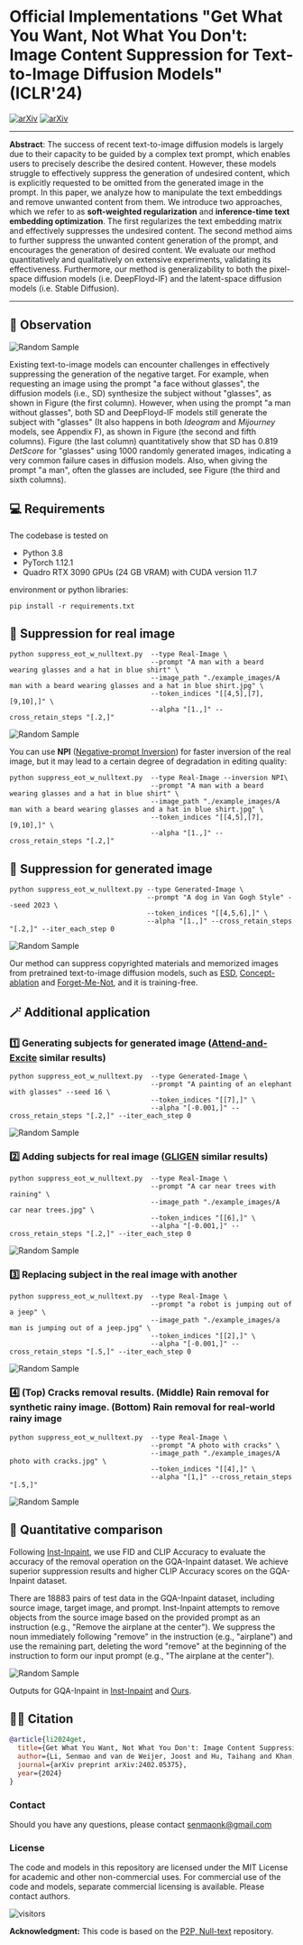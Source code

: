 # Official Implementations "Get What You Want, Not What You Don't: Image Content Suppression for Text-to-Image Diffusion Models" (ICLR'24)</sub>

[![arXiv](https://img.shields.io/badge/arXiv-SuppressEOT-<COLOR>.svg)](https://arxiv.org/abs/2402.05375) [![arXiv](https://img.shields.io/badge/paper-SuppressEOT-b31b1b.svg)](https://arxiv.org/pdf/2402.05375.pdf)

[//]: # (**Get What You Want, Not What You Don't: Image Content Suppression for Text-to-Image Diffusion Models**<br>)
<hr />

**Abstract**: The success of recent text-to-image diffusion models is largely due to their capacity to be guided by a complex text prompt, which enables users to precisely describe the desired content. However, these models struggle to effectively suppress the generation of undesired content, which is explicitly requested to be omitted from the generated image in the prompt. In this paper, we analyze how to manipulate the text embeddings and remove unwanted content from them. We introduce two approaches, which we refer to as **soft-weighted regularization** and **inference-time text embedding optimization**. The first regularizes the text embedding matrix and effectively suppresses the undesired content. The second method aims to further suppress the unwanted content generation of the prompt, and encourages the generation of desired content. We evaluate our method quantitatively and qualitatively on extensive experiments, validating its effectiveness. Furthermore, our method is generalizability to both the pixel-space diffusion models (i.e. DeepFloyd-IF) and the latent-space diffusion models (i.e. Stable Diffusion).

<hr />

## 👀 Observation

![Random Sample](./docs/observation.jpg)

Existing text-to-image models can encounter challenges in effectively suppressing the generation of the negative target. For example, when requesting an image using the prompt "a face without glasses",  the diffusion models (i.e., SD) synthesize the subject without "glasses", as shown in Figure (the first column).  However, when using the prompt "a man without glasses", both SD and DeepFloyd-IF models still generate the subject with "glasses" (It also happens in both *Ideogram* and *Mijourney* models, see Appendix F),  as shown in Figure (the second and fifth columns).   Figure (the last column) quantitatively show that SD has 0.819 *DetScore* for "glasses" using 1000 randomly generated images, indicating a very common failure cases in diffusion models.  Also, when giving the prompt "a man", often the glasses are included, see Figure (the third and sixth columns).  

[//]: # (## 🛠️ Method Overview)

[//]: # (<span id="method-overview"></span>)

[//]: # ()
[//]: # (![Random Sample]&#40;./docs/overview.jpg&#41;)

[//]: # ()
[//]: # (Overview of the proposed method. &#40;a&#41; We devise  a negative target embedding matrix $\boldsymbol\chi$: $\boldsymbol\chi = [\boldsymbol{c}^{NE},\boldsymbol{c}^{EOT}\_0, \cdots, \boldsymbol{c}^{EOT}\_{N-{|\boldsymbol{p}|-2}}]$.  We perform SVD for the embedding matrix $\boldsymbol\chi=\textbf{\emph{U}}{\boldsymbol\Sigma}{\textbf{\emph{V}}}^T$. We introduce a soft-weight regularization &#40;SWR&#41; for each largest eigenvalue. Then  we recover the embedding matrix $\hat{\boldsymbol\chi}=\textbf{\emph{U}}{\hat{\boldsymbol\Sigma}}{\textbf{\emph{V}}}^T$. &#40;b&#41; We propose inference-time text embedding optimization &#40;ITO&#41;.  We align the attention maps of both $\boldsymbol{c}^{PE}$ and  $\boldsymbol{\hat{c}}^{PE}$, and widen  the ones of  both $\boldsymbol{c}^{NE}$ and $\boldsymbol{\hat{c}}^{NE}$.)

## 💻 Requirements
The codebase is tested on 
* Python 3.8
* PyTorch 1.12.1
* Quadro RTX 3090 GPUs (24 GB VRAM) with CUDA version 11.7

environment or python libraries:

```
pip install -r requirements.txt
```


## 🎊 Suppression for real image
```shell
python suppress_eot_w_nulltext.py  --type Real-Image \
                                   --prompt "A man with a beard wearing glasses and a hat in blue shirt" \
                                   --image_path "./example_images/A man with a beard wearing glasses and a hat in blue shirt.jpg" \
                                   --token_indices "[[4,5],[7],[9,10],]" \
                                   --alpha "[1.,]" --cross_retain_steps "[.2,]"
```
![Random Sample](./docs/supresseot_results.jpg)

You can use **NPI** ([Negative-prompt Inversion](https://arxiv.org/abs/2305.16807)) for faster inversion of the real image, but it may lead to a certain degree of degradation in editing quality:
```shell
python suppress_eot_w_nulltext.py  --type Real-Image --inversion NPI\
                                   --prompt "A man with a beard wearing glasses and a hat in blue shirt" \
                                   --image_path "./example_images/A man with a beard wearing glasses and a hat in blue shirt.jpg" \
                                   --token_indices "[[4,5],[7],[9,10],]" \
                                   --alpha "[1.,]" --cross_retain_steps "[.2,]"
```

## 🎊 Suppression for generated image
```shell
python suppress_eot_w_nulltext.py --type Generated-Image \
                                  --prompt "A dog in Van Gogh Style" --seed 2023 \
                                  --token_indices "[[4,5,6],]" \
                                  --alpha "[1.,]" --cross_retain_steps "[.2,]" --iter_each_step 0
```
![Random Sample](./docs/supresseot_results_gen.jpg)

Our method can suppress copyrighted materials and memorized images from pretrained text-to-image diffusion models, such as [ESD](https://arxiv.org/abs/2303.07345), [Concept-ablation](https://arxiv.org/abs/2303.13516) and [Forget-Me-Not](https://arxiv.org/abs/2303.17591), and it is training-free.

## 🪄 Additional application

### 1️⃣ Generating subjects for generated image ([Attend-and-Excite](https://arxiv.org/abs/2301.13826) similar results)

```
python suppress_eot_w_nulltext.py  --type Generated-Image \
                                   --prompt "A painting of an elephant with glasses" --seed 16 \
                                   --token_indices "[[7],]" \
                                   --alpha "[-0.001,]" --cross_retain_steps "[.2,]" --iter_each_step 0
```
![Random Sample](./docs/generating_subjects.jpg)

### 2️⃣ Adding subjects for real image ([GLIGEN](https://arxiv.org/abs/2301.07093) similar results)

```
python suppress_eot_w_nulltext.py  --type Real-Image \
                                   --prompt "A car near trees with raining" \
                                   --image_path "./example_images/A car near trees.jpg" \
                                   --token_indices "[[6],]" \
                                   --alpha "[-0.001,]" --cross_retain_steps "[.2,]" --iter_each_step 0
```
![Random Sample](./docs/adding_subjects.jpg)


### 3️⃣ Replacing subject in the real image with another

```
python suppress_eot_w_nulltext.py  --type Real-Image \
                                   --prompt "a robot is jumping out of a jeep" \
                                   --image_path "./example_images/a man is jumping out of a jeep.jpg" \
                                   --token_indices "[[2],]" \
                                   --alpha "[-0.001,]" --cross_retain_steps "[.5,]" --iter_each_step 0
```
![Random Sample](./docs/replacing_subjects.jpg)

### 4️⃣ (Top) Cracks removal results. (Middle) Rain removal for synthetic rainy image. (Bottom) Rain removal for real-world rainy image

```
python suppress_eot_w_nulltext.py  --type Real-Image \
                                   --prompt "A photo with cracks" \
                                   --image_path "./example_images/A photo with cracks.jpg" \
                                   --token_indices "[[4],]" \
                                   --alpha "[1,]" --cross_retain_steps "[.5,]"
```
![Random Sample](./docs/additional_apps.jpg)


## 📐 Quantitative comparison
Following [Inst-Inpaint](https://arxiv.org/abs/2304.03246), we use FID and CLIP Accuracy to evaluate the accuracy of the removal operation on the GQA-Inpaint dataset. We achieve superior suppression results and higher CLIP
Accuracy scores on the GQA-Inpaint dataset.

There are 18883 pairs of test data in the GQA-Inpaint dataset, including source image, target image, and prompt. Inst-Inpaint attempts to remove objects from the source image based on the provided prompt as an instruction (e.g., "Remove the airplane at the center"). We suppress the noun immediately following "remove" in the instruction (e.g., "airplane") and use the remaining part, deleting the word "remove" at the beginning of the instruction to form our input prompt (e.g., "The airplane at the center").

![Random Sample](./docs/GQA-Inpaint.jpg)

Outputs for GQA-Inpaint in [Inst-Inpaint](https://drive.google.com/file/d/1xBKNEcxjF5Hk4a_PrUmQqTe25Oz1qQMq/view?usp=sharing) and [Ours](https://drive.google.com/file/d/1mcd4mzTlbo4lHC6eEn36s1ZsmtWrbcyR/view?usp=sharing).


## 🤝🏻 Citation
<span id="citation"></span>

```bibtex
@article{li2024get,
  title={Get What You Want, Not What You Don't: Image Content Suppression for Text-to-Image Diffusion Models},
  author={Li, Senmao and van de Weijer, Joost and Hu, Taihang and Khan, Fahad Shahbaz and Hou, Qibin and Wang, Yaxing and Yang, Jian},
  journal={arXiv preprint arXiv:2402.05375},
  year={2024}
}
```


### Contact
Should you have any questions, please contact senmaonk@gmail.com

### License
The code and models in this repository are licensed under the MIT License for academic and other non-commercial uses.
For commercial use of the code and models, separate commercial licensing is available. Please contact authors.

![visitors](https://visitor-badge.laobi.icu/badge?page_id=sen-mao/SuppressEOT)

**Acknowledgment:** This code is based on the [P2P, Null-text](https://github.com/google/prompt-to-prompt) repository. 